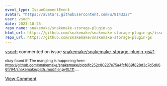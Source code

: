 ```yaml
---
event_type: IssueCommentEvent
avatar: "https://avatars.githubusercontent.com/u/814322?"
user: vsoch
date: 2023-10-25
repo_name: snakemake/snakemake-storage-plugin-gs
html_url: https://github.com/snakemake/snakemake-storage-plugin-gs/issues/1
repo_url: https://github.com/snakemake/snakemake-storage-plugin-gs
---
```


<a href='https://github.com/vsoch' target='_blank'>vsoch</a> commented on issue <a href='https://github.com/snakemake/snakemake-storage-plugin-gs/issues/1' target='_blank'>snakemake/snakemake-storage-plugin-gs#1</a>.

<small>okay found it! The mangling is happening here: https://github.com/snakemake/snakemake/blob/fc252c80227e75a4fcf869f828d3c7d5d066f794/snakemake/path_modifier.py#L111...</small>

<a href='https://github.com/snakemake/snakemake-storage-plugin-gs/issues/1' target='_blank'>View Comment</a>